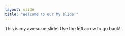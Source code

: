 ```yaml
---
layout: slide
title: "Welcome to our My slide!"
---
```


This is my awesome slide!
Use the left arrow to go back!

